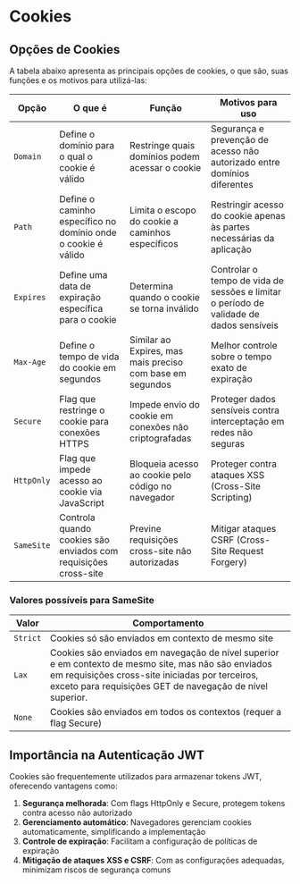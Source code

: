 # Cookies

## Opções de Cookies

A tabela abaixo apresenta as principais opções de cookies, o que são, suas funções e os motivos para utilizá-las:

| Opção | O que é | Função | Motivos para uso |
|-------|---------|--------|-----------------|
| `Domain` | Define o domínio para o qual o cookie é válido | Restringe quais domínios podem acessar o cookie | Segurança e prevenção de acesso não autorizado entre domínios diferentes |
| `Path` | Define o caminho específico no domínio onde o cookie é válido | Limita o escopo do cookie a caminhos específicos | Restringir acesso do cookie apenas às partes necessárias da aplicação |
| `Expires` | Define uma data de expiração específica para o cookie | Determina quando o cookie se torna inválido | Controlar o tempo de vida de sessões e limitar o período de validade de dados sensíveis |
| `Max-Age` | Define o tempo de vida do cookie em segundos | Similar ao Expires, mas mais preciso com base em segundos | Melhor controle sobre o tempo exato de expiração |
| `Secure` | Flag que restringe o cookie para conexões HTTPS | Impede envio do cookie em conexões não criptografadas | Proteger dados sensíveis contra interceptação em redes não seguras |
| `HttpOnly` | Flag que impede acesso ao cookie via JavaScript | Bloqueia acesso ao cookie pelo código no navegador | Proteger contra ataques XSS (Cross-Site Scripting) |
| `SameSite` | Controla quando cookies são enviados com requisições cross-site | Previne requisições cross-site não autorizadas | Mitigar ataques CSRF (Cross-Site Request Forgery) |

### Valores possíveis para SameSite

| Valor | Comportamento |
|-------|--------------|
| `Strict` | Cookies só são enviados em contexto de mesmo site |
| `Lax` | Cookies são enviados em navegação de nível superior e em contexto de mesmo site, mas não são enviados em requisições cross-site iniciadas por terceiros, exceto para requisições GET de navegação de nível superior. |
| `None` | Cookies são enviados em todos os contextos (requer a flag Secure) |

## Importância na Autenticação JWT

Cookies são frequentemente utilizados para armazenar tokens JWT, oferecendo vantagens como:

1. **Segurança melhorada**: Com flags HttpOnly e Secure, protegem tokens contra acesso não autorizado
2. **Gerenciamento automático**: Navegadores gerenciam cookies automaticamente, simplificando a implementação
3. **Controle de expiração**: Facilitam a configuração de políticas de expiração
4. **Mitigação de ataques XSS e CSRF**: Com as configurações adequadas, minimizam riscos de segurança comuns
